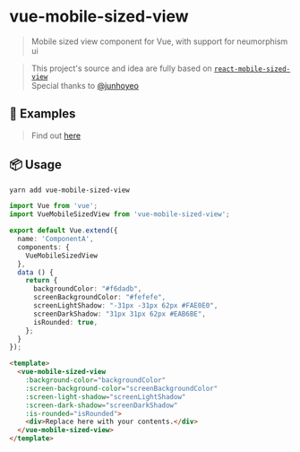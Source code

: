 # vue-mobile-sized-view
> Mobile sized view component for Vue, with support for neumorphism ui  

> This project's source and idea are fully based on [`react-mobile-sized-view`](https://github.com/junhoyeo/react-mobile-sized-view)  
> Special thanks to [@junhoyeo](https://github.com/junhoyeo)

## 🚀 Examples
> Find out [here](https://github.com/junhoyeo/react-mobile-sized-view#-examples)

## 📦 Usage

```bash
yarn add vue-mobile-sized-view
```

```ts
import Vue from 'vue';
import VueMobileSizedView from 'vue-mobile-sized-view';

export default Vue.extend({
  name: 'ComponentA',
  components: {
    VueMobileSizedView
  },
  data () {
    return {
      backgroundColor: "#f6dadb",
      screenBackgroundColor: "#fefefe",
      screenLightShadow: "-31px -31px 62px #FAE0E0",
      screenDarkShadow: "31px 31px 62px #EAB6BE",
      isRounded: true,
    };
  }
});
```

```html
<template>
  <vue-mobile-sized-view
    :background-color="backgroundColor"
    :screen-background-color="screenBackgroundColor"
    :screen-light-shadow="screenLightShadow"
    :screen-dark-shadow="screenDarkShadow"
    :is-rounded="isRounded">
    <div>Replace here with your contents.</div>
  </vue-mobile-sized-view>
</template>
```
